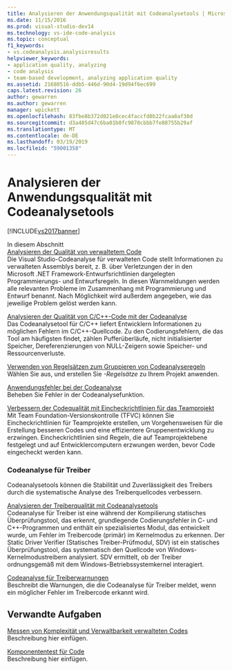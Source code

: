 ```yaml
---
title: Analysieren der Anwendungsqualität mit Codeanalysetools | Microsoft-Dokumentation
ms.date: 11/15/2016
ms.prod: visual-studio-dev14
ms.technology: vs-ide-code-analysis
ms.topic: conceptual
f1_keywords:
- vs.codeanalysis.analysisresults
helpviewer_keywords:
- application quality, analyzing
- code analysis
- team-based development, analyzing application quality
ms.assetid: 21680516-ddb5-446d-90d4-19d94f6ec699
caps.latest.revision: 26
author: gewarren
ms.author: gewarren
manager: wpickett
ms.openlocfilehash: 83fbe8b372d021e0cec4faccfd0b22fcaa8af30d
ms.sourcegitcommit: d3a485d47c6ba01b0fc9878cbbb7fe88755b29af
ms.translationtype: MT
ms.contentlocale: de-DE
ms.lasthandoff: 03/19/2019
ms.locfileid: "59001358"
---
```

# <a name="analyzing-application-quality-by-using-code-analysis-tools"></a>Analysieren der Anwendungsqualität mit Codeanalysetools
[!INCLUDE[vs2017banner](../includes/vs2017banner.md)]

In diesem Abschnitt  
 [Analysieren der Qualität von verwaltetem Code](../code-quality/analyzing-managed-code-quality-by-using-code-analysis.md)  
 Die Visual Studio-Codeanalyse für verwalteten Code stellt Informationen zu verwalteten Assemblys bereit, z. B. über Verletzungen der in den Microsoft .NET Framework-Entwurfsrichtlinien dargelegten Programmierungs- und Entwurfsregeln. In diesen Warnmeldungen werden alle relevanten Probleme im Zusammenhang mit Programmierung und Entwurf benannt. Nach Möglichkeit wird außerdem angegeben, wie das jeweilige Problem gelöst werden kann.  
  
 [Analysieren der Qualität von C/C++-Code mit der Codeanalyse](../code-quality/analyzing-c-cpp-code-quality-by-using-code-analysis.md)  
 Das Codeanalysetool für C/C++ liefert Entwicklern Informationen zu möglichen Fehlern im C/C++-Quellcode. Zu den Codierungsfehlern, die das Tool am häufigsten findet, zählen Pufferüberläufe, nicht initialisierter Speicher, Dereferenzierungen von NULL-Zeigern sowie Speicher- und Ressourcenverluste.  
  
 [Verwenden von Regelsätzen zum Gruppieren von Codeanalyseregeln](../code-quality/using-rule-sets-to-group-code-analysis-rules.md)  
 Wählen Sie aus, und erstellen Sie *-Regelsätze* zu Ihrem Projekt anwenden.  
  
 [Anwendungsfehler bei der Codeanalyse](../code-quality/code-analysis-application-errors.md)  
 Beheben Sie Fehler in der Codeanalysefunktion.  
  
 [Verbessern der Codequalität mit Eincheckrichtlinien für das Teamprojekt](../code-quality/enhancing-code-quality-with-team-project-check-in-policies.md)  
 Mit Team Foundation-Versionskontrolle (TFVC) können Sie Eincheckrichtlinien für Teamprojekte erstellen, um Vorgehensweisen für die Erstellung besseren Codes und eine effizientere Gruppenentwicklung zu erzwingen. Eincheckrichtlinien sind Regeln, die auf Teamprojektebene festgelegt und auf Entwicklercomputern erzwungen werden, bevor Code eingecheckt werden kann.  
  
### <a name="code-analysis-for-drivers"></a>Codeanalyse für Treiber  
 Codeanalysetools können die Stabilität und Zuverlässigkeit des Treibers durch die systematische Analyse des Treiberquellcodes verbessern.  
  
 [Analysieren der Treiberqualität mit Codeanalysetools](/windows-hardware/drivers/devtest/tools-for-verifying-drivers)  
 Codeanalyse für Treiber ist eine während der Kompilierung statisches Überprüfungstool, das erkennt, grundlegende Codierungsfehler in C- und C++-Programmen und enthält ein spezialisiertes Modul, das entwickelt wurde, um Fehler im Treibercode (primär) im Kernelmodus zu erkennen. Der Static Driver Verifier (Statisches Treiber-Prüfmodul, SDV) ist ein statisches Überprüfungstool, das systematisch den Quellcode von Windows-Kernelmodustreibern analysiert. SDV ermittelt, ob der Treiber ordnungsgemäß mit dem Windows-Betriebssystemkernel interagiert.  
  
 [Codeanalyse für Treiberwarnungen](http://go.microsoft.com/fwlink/?LinkId=225920)  
 Beschreibt die Warnungen, die die Codeanalyse für Treiber meldet, wenn ein möglicher Fehler im Treibercode erkannt wird.  
  
## <a name="related-tasks"></a>Verwandte Aufgaben  
 [Messen von Komplexität und Verwaltbarkeit verwalteten Codes](../code-quality/measuring-complexity-and-maintainability-of-managed-code.md)  
 Beschreibung hier einfügen.  
  
 [Komponententest für Code](../test/unit-test-your-code.md)  
 Beschreibung hier einfügen.
